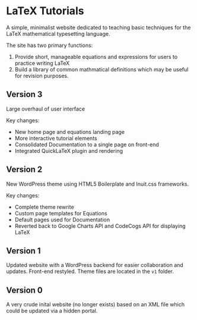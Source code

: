 LaTeX Tutorials
===============

A simple, minimalist website dedicated to teaching basic techniques for the LaTeX mathematical typesetting language.

The site has two primary functions:

1. Provide short, manageable equations and expressions for users to practice writing LaTeX
2. Build a library of common mathmatical definitions which may be useful for revision purposes.

Version 3
---------
Large overhaul of user interface

Key changes:
- New home page and equations landing page
- More interactive tutorial elements
- Consolidated Documentation to a single page on front-end
- Integrated QuickLaTeX plugin and rendering

Version 2
---------
New WordPress theme using HTML5 Boilerplate and Inuit.css frameworks.

Key changes:
- Complete theme rewrite
- Custom page templates for Equations 
- Default pages used for Documentation
- Reverted back to Google Charts API and CodeCogs API for displaying LaTeX

Version 1
---------
Updated website with a WordPress backend for easier collaboration and updates. Front-end restyled.
Theme files are located in the `v1` folder.

Version 0
---------
A very crude inital website (no longer exists) based on an XML file which could be updated via a hidden portal.
